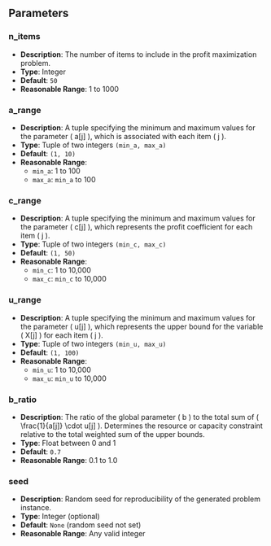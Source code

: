 ## Parameters

### n_items

- **Description**: The number of items to include in the profit maximization problem.
- **Type**: Integer
- **Default**: `50`
- **Reasonable Range**: 1 to 1000

### a_range

- **Description**: A tuple specifying the minimum and maximum values for the parameter \( a[j] \), which is associated with each item \( j \).
- **Type**: Tuple of two integers `(min_a, max_a)`
- **Default**: `(1, 10)`
- **Reasonable Range**:
  - `min_a`: 1 to 100
  - `max_a`: `min_a` to 100

### c_range

- **Description**: A tuple specifying the minimum and maximum values for the parameter \( c[j] \), which represents the profit coefficient for each item \( j \).
- **Type**: Tuple of two integers `(min_c, max_c)`
- **Default**: `(1, 50)`
- **Reasonable Range**:
  - `min_c`: 1 to 10,000
  - `max_c`: `min_c` to 10,000

### u_range

- **Description**: A tuple specifying the minimum and maximum values for the parameter \( u[j] \), which represents the upper bound for the variable \( X[j] \) for each item \( j \).
- **Type**: Tuple of two integers `(min_u, max_u)`
- **Default**: `(1, 100)`
- **Reasonable Range**:
  - `min_u`: 1 to 10,000
  - `max_u`: `min_u` to 10,000

### b_ratio

- **Description**: The ratio of the global parameter \( b \) to the total sum of \( \frac{1}{a[j]} \cdot u[j] \). Determines the resource or capacity constraint relative to the total weighted sum of the upper bounds.
- **Type**: Float between 0 and 1
- **Default**: `0.7`
- **Reasonable Range**: 0.1 to 1.0

### seed

- **Description**: Random seed for reproducibility of the generated problem instance.
- **Type**: Integer (optional)
- **Default**: `None` (random seed not set)
- **Reasonable Range**: Any valid integer